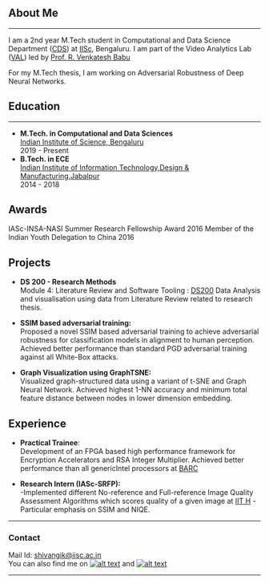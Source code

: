 ## About Me
---
I am a 2nd year M.Tech student in Computational and Data Science Department ([CDS](http://cds.iisc.ac.in)) at [IISc](https://iisc.ac.in), Bengaluru. I am part of the Video Analytics Lab ([VAL](http://val.serc.iisc.ernet.in/valweb/index.html)) led by [Prof. R. Venkatesh Babu](http://cds.iisc.ac.in/faculty/venky/)

For my M.Tech thesis, I am working on Adversarial Robustness of Deep Neural Networks. 

## Education
---
  - __M.Tech. in Computational and Data Sciences__ \
    [Indian Institute of Science, Bengaluru](https://iisc.ac.in/) \
    2019 - Present
  - __B.Tech. in ECE__ \
    [Indian Institute of Information Technology,Design & Manufacturing,Jabalpur](https://www.iiitdmj.ac.in/) \
    2014 - 2018

## Awards
  IASc-INSA-NASI Summer Research Fellowship Award 2016
  Member of the Indian Youth Delegation to China 2016


## Projects 
  - __DS 200 - Research Methods__ \
  Module 4: Literature Review and Software Tooling : [DS200](https://github.com/shivangikhare5/ds200)
   Data Analysis and visualisation using data from [](data.gov.in/)
   Literature Review related to research thesis.

  - __SSIM based adversarial training:__ \
   Proposed a novel SSIM based adversarial training to achieve adversarial robustness for classification models in alignment to human perception.
   Achieved better performance than standard PGD adversarial training against all White-Box attacks.

  - __Graph Visualization using GraphTSNE:__ \
   Visualized graph-structured data using a variant of t-SNE and Graph Neural Network.
   Achieved highest 1-NN accuracy and minimum total feature distance between nodes in lower dimension embedding.

## Experience 
  - __Practical Trainee__: \
   Development of an FPGA based high performance framework for Encryption Accelerators and RSA Integer Multiplier.
   Achieved better performance than all genericIntel processors at [BARC](http://barc.gov.in/)

  - __Research Intern (IASc-SRFP):__ \
   -Implemented different No-reference and Full-reference Image Quality Assessment Algorithms which scores quality of a given image at [IIT H](https://iith.ac.in/)
   -Particular emphasis on SSIM and NIQE.

___
### Contact
Mail Id: [shivangik@iisc.ac.in](mailto:shivangik@iisc.ac.in) \
You can also find me on [![alt text][3.1]][1] and [![alt text][2.1]][2]


<!-- links to social media icons -->
<!-- no need to change these -->

<!-- icons with padding -->

[1.1]: http://i.imgur.com/tXSoThF.png (twitter icon with padding)
[2.1]: https://i.stack.imgur.com/gVE0j.png (linkedin)
[3.1]: https://i.stack.imgur.com/tskMh.png (github icon with padding)

<!-- icons without padding -->

[1.2]: http://i.imgur.com/wWzX9uB.png (twitter icon without padding)
[3.2]: http://i.imgur.com/9I6NRUm.png (github icon without padding)


<!-- links to your social media accounts -->
<!-- update these accordingly -->

[1]: https://github.com/shivangikhare5
[2]: https://www.linkedin.com/in/shivangi-khare/


---
